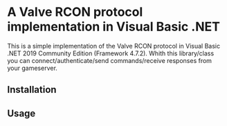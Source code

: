 # A Valve RCON protocol implementation in Visual Basic .NET
This is a simple implementation of the Valve RCON protocol in Visual Basic .NET 2019 Community Edition (Framework 4.7.2).
Whith this library/class you can connect/authenticate/send commands/receive responses from your gameserver.


 
## Installation


## Usage
